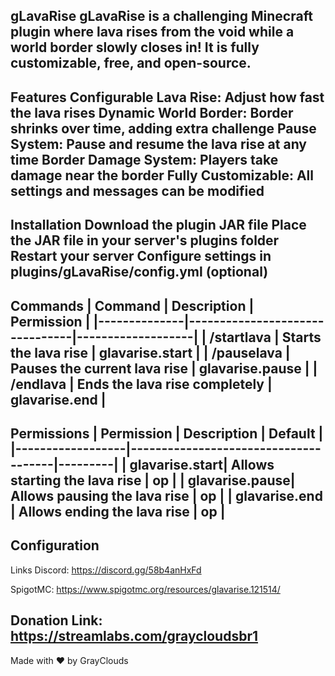 gLavaRise
gLavaRise is a challenging Minecraft plugin where lava rises from the void while a world border slowly closes in! It is fully customizable, free, and open-source.
---
Features
Configurable Lava Rise: Adjust how fast the lava rises
Dynamic World Border: Border shrinks over time, adding extra challenge
Pause System: Pause and resume the lava rise at any time
Border Damage System: Players take damage near the border
Fully Customizable: All settings and messages can be modified
---
Installation
Download the plugin JAR file
Place the JAR file in your server's plugins folder
Restart your server
Configure settings in plugins/gLavaRise/config.yml (optional)
---
Commands
| Command | Description | Permission |
|--------------|--------------------------------|-------------------|
| /startlava | Starts the lava rise | glavarise.start |
| /pauselava | Pauses the current lava rise | glavarise.pause |
| /endlava | Ends the lava rise completely | glavarise.end |
---
Permissions
| Permission | Description | Default |
|------------------|--------------------------------------|---------|
| glavarise.start| Allows starting the lava rise | op |
| glavarise.pause| Allows pausing the lava rise | op |
| glavarise.end | Allows ending the lava rise | op |
---
Configuration
---
Links
Discord: https://discord.gg/58b4anHxFd

SpigotMC: https://www.spigotmc.org/resources/glavarise.121514/

Donation Link: https://streamlabs.com/graycloudsbr1
---
Made with ❤️ by GrayClouds

